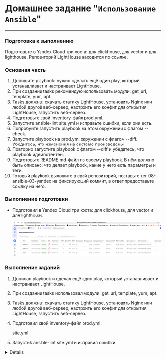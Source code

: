 # Домашнее задание "`Использование Ansible`"   

---

### Подготовка к выполнению

Подготовьте в Yandex Cloud три хоста: для clickhouse, для vector и для lighthouse.
Репозиторий LightHouse находится по ссылке.

### Основная часть

1) Допишите playbook: нужно сделать ещё один play, который устанавливает и настраивает LightHouse.
2) При создании tasks рекомендую использовать модули: get_url, template, yum, apt.
3) Tasks должны: скачать статику LightHouse, установить Nginx или любой другой веб-сервер, настроить его конфиг для открытия LightHouse, запустить веб-сервер.
4) Подготовьте свой inventory-файл prod.yml.
5) Запустите ansible-lint site.yml и исправьте ошибки, если они есть.
6) Попробуйте запустить playbook на этом окружении с флагом --check.
7) Запустите playbook на prod.yml окружении с флагом --diff. Убедитесь, что изменения на системе произведены.
8) Повторно запустите playbook с флагом --diff и убедитесь, что playbook идемпотентен.
9) Подготовьте README.md-файл по своему playbook. В нём должно быть описано: что делает playbook, какие у него есть параметры и теги.
10) Готовый playbook выложите в свой репозиторий, поставьте тег 08-ansible-03-yandex на фиксирующий коммит, в ответ предоставьте ссылку на него.

### Выполнение подготовки

-  Подготовил в Yandex Cloud три хоста: для clickhouse, для vector и для lighthouse.

   ![image.jpg](https://github.com/Byzgaev-I/Ansible-yandex/blob/main/VM%20Yandex.png)


### Выполнение заданий

1) Дописал playbook и сделал ещё один play, который устанавливает и настраивает LightHouse.
2) При создании tasks использовал модули: get_url, template, yum, apt.
3) Tasks должны: скачать статику LightHouse, установить Nginx или любой другой веб-сервер, настроить его конфиг для открытия LightHouse, запустить веб-сервер.
4) Подготовил свой inventory-файл prod.yml.
   
   [site.yml](https://github.com/Byzgaev-I/Ansible-yandex/blob/main/site.yml)

5) Запустиk ansible-lint site.yml и исправил ошибки.

 <details> 
 ```
root@Debian-New12:/home/byzgaev12new/ansible-yandex# ansible-lint site.yml
WARNING  Listing 2 violation(s) that are fatal
site.yml:48 Task/Handler: Modify Clickhouse config.xml
yaml[line-length]: Line too long (187 > 160 characters)
site.yml:72

Read documentation for instructions on how to ignore specific rule violations.

                     Rule Violation Summary                     
 count tag               profile rule associated tags           
     1 yaml[line-length] basic   formatting, yaml               
     1 args[module]              syntax, experimental (warning) 

Failed after min profile: 1 failure(s), 1 warning(s) on 1 files.
```</details> 
  
  


























   














































